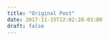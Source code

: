 ```yaml
---
title: "Original Post"
date: 2017-11-15T12:02:28-03:00
draft: false
---
```


<div id="vis" width=300></div>

<script src="https://cdnjs.cloudflare.com/ajax/libs/vega/3.0.7/vega.js"></script>
<script src="https://cdnjs.cloudflare.com/ajax/libs/vega-lite/2.0.1/vega-lite.js"></script>
<script src="https://cdnjs.cloudflare.com/ajax/libs/vega-embed/3.0.0-rc7/vega-embed.js"></script>
<script>
    const spec = {
        "$schema": "https://vega.github.io/schema/vega-lite/v2.json",  
        "data": {
            "url": "https://api.insa.gov.br/reservatorios/12172/monitoramento",
            "format": {
            "type": "json",
            "property": "volumes",
            "parse": {
                "DataInformacao": "utc:'%d/%m/%Y'"
                    }
                }   
            },

        "transform": [
              {"filter": {"timeUnit": "year", "field": "DataInformacao", "range": [2015, 2017] }}
        ],

        "mark": "line",    
        "encoding": {
            "x": {
                "timeUnit": "yearmonth",
                "field": "DataInformacao",
                "type": "ordinal"
            },
            "y": {
                "aggregate": "mean",
                "field": "VolumePercentual",
                "type": "quantitative"

        }

      }

    };
  	vegaEmbed('#vis', spec).catch(console.warn);
</script>

